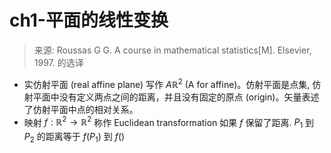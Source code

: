 # ch1-平面的线性变换

> 来源: Roussas G G. A course in mathematical statistics[M]. Elsevier, 1997. 的选译

* 实仿射平面 (real affine plane) 写作 $A {\mathbb{R}^{2}}$ (A for affine)。仿射平面是点集, 仿射平面中没有定义两点之间的距离，并且没有固定的原点 (origin)。矢量表述了仿射平面中点的相对关系。
* 映射 $f: \mathbb{R}^{2} \rightarrow \mathbb{R}^{2}$ 称作 Euclidean transformation 如果 $f$ 保留了距离. $P_1$ 到 $P_2$ 的距离等于 $f(P_1)$ 到 $f()$


<!--stackedit_data:
eyJoaXN0b3J5IjpbLTI5NTk2MTAwNywxNTY2MTc4MDQxLDEwNT
I2MzA1OSwtMTk1NjgyMTYwNl19
-->